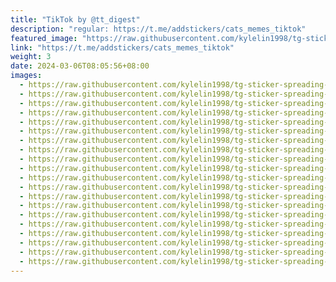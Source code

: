 ```yaml
---
title: "TikTok by @tt_digest"
description: "regular: https://t.me/addstickers/cats_memes_tiktok"
featured_image: "https://raw.githubusercontent.com/kylelin1998/tg-sticker-spreading-worldwide-images/main/img/f6bc0897-69e0-4d37-b730-0e515501876d.jpg"
link: "https://t.me/addstickers/cats_memes_tiktok"
weight: 3
date: 2024-03-06T08:05:56+08:00
images:
  - https://raw.githubusercontent.com/kylelin1998/tg-sticker-spreading-worldwide-images/main/img/f6bc0897-69e0-4d37-b730-0e515501876d.jpg
  - https://raw.githubusercontent.com/kylelin1998/tg-sticker-spreading-worldwide-images/main/img/b7de6c76-a4cf-4d52-9c25-ef59051b8028.jpg
  - https://raw.githubusercontent.com/kylelin1998/tg-sticker-spreading-worldwide-images/main/img/7af5b290-cf48-4576-b56c-0dc35b2adb3f.jpg
  - https://raw.githubusercontent.com/kylelin1998/tg-sticker-spreading-worldwide-images/main/img/769737d7-c45a-424f-ae8a-aa01ab012eb6.jpg
  - https://raw.githubusercontent.com/kylelin1998/tg-sticker-spreading-worldwide-images/main/img/defe953d-934f-47af-90f3-e63c1c30a944.jpg
  - https://raw.githubusercontent.com/kylelin1998/tg-sticker-spreading-worldwide-images/main/img/ccaf139a-3eca-43b9-8bd7-aaa5e25e8c5d.jpg
  - https://raw.githubusercontent.com/kylelin1998/tg-sticker-spreading-worldwide-images/main/img/1d66267a-56c1-4ca4-9ba5-fc426bc0526c.jpg
  - https://raw.githubusercontent.com/kylelin1998/tg-sticker-spreading-worldwide-images/main/img/c82ca337-96f1-420a-84c9-b2da81bf2234.jpg
  - https://raw.githubusercontent.com/kylelin1998/tg-sticker-spreading-worldwide-images/main/img/2485c84f-7c18-4612-8ab2-3744ca662106.jpg
  - https://raw.githubusercontent.com/kylelin1998/tg-sticker-spreading-worldwide-images/main/img/fbe6eb8f-161d-412b-b334-fa0698427489.jpg
  - https://raw.githubusercontent.com/kylelin1998/tg-sticker-spreading-worldwide-images/main/img/3713f0cc-eba9-454b-b64b-fe609e9e9924.jpg
  - https://raw.githubusercontent.com/kylelin1998/tg-sticker-spreading-worldwide-images/main/img/c1e03ed5-1732-4f07-a0be-36cfcb316b16.jpg
  - https://raw.githubusercontent.com/kylelin1998/tg-sticker-spreading-worldwide-images/main/img/21ba25ad-b736-4e2e-bd48-baad4cd76b72.jpg
  - https://raw.githubusercontent.com/kylelin1998/tg-sticker-spreading-worldwide-images/main/img/9d9321e8-ef86-4c31-ba59-5e7516c79b63.jpg
  - https://raw.githubusercontent.com/kylelin1998/tg-sticker-spreading-worldwide-images/main/img/5b658946-a522-4015-bb34-82b9f24b8e55.jpg
  - https://raw.githubusercontent.com/kylelin1998/tg-sticker-spreading-worldwide-images/main/img/e535c48d-aa5a-4e81-b5ef-55e83be0f3c2.jpg
  - https://raw.githubusercontent.com/kylelin1998/tg-sticker-spreading-worldwide-images/main/img/1c9cadc2-a7a2-463c-9b70-b9bf7246ecd3.jpg
  - https://raw.githubusercontent.com/kylelin1998/tg-sticker-spreading-worldwide-images/main/img/c8f16e15-2632-4a0d-94a8-15085fece790.jpg
  - https://raw.githubusercontent.com/kylelin1998/tg-sticker-spreading-worldwide-images/main/img/17255e4e-a82e-4d2e-9c7f-d09839c24809.jpg
  - https://raw.githubusercontent.com/kylelin1998/tg-sticker-spreading-worldwide-images/main/img/622fec87-b062-45d0-b6f2-a57c6f63524e.jpg
---
```

